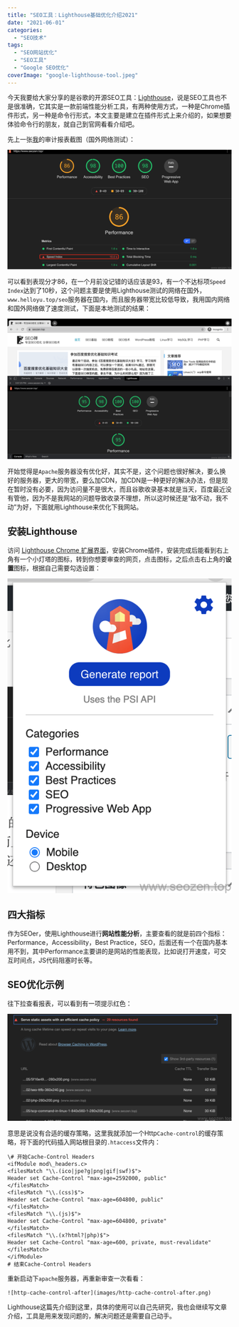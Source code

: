 ```yaml
---
title: "SEO工具：Lighthouse基础优化介绍2021"
date: "2021-06-01"
categories: 
  - "SEO技术"
tags: 
  - "SEO网站优化"
  - "SEO工具"
  - "Google SEO优化"
coverImage: "google-lighthouse-tool.jpeg"
---
```


今天我要给大家分享的是谷歌的开源SEO工具：[Lighthouse](https://developers.google.com/web/tools/lighthouse)，说是SEO工具也不是很准确，它其实是一款前端性能分析工具，有两种使用方式，一种是Chrome插件形式，另一种是命令行形式，本文主要是建立在插件形式上来介绍的，如果想要体验命令行的朋友，就自己到官网看看介绍吧。

先上一张[我](https://www.helloyu.top/seo)的审计报表截图（国外网络测试）：

![lighthouse-seozen-test](images/lighthouse-seozen-2.png)

可以看到表现分才86，在一个月前没记错的话应该是93，有一个不达标项`Speed Index`达到了10秒，这个问题主要是使用Lighthouse测试的网络在国外，`www.helloyu.top/seo`服务器在国内，而且服务器带宽比较低导致，我用国内网络和国外网络做了速度测试，下面是本地测试的结果：

![seozen-lighthouse-test-local](images/seozen-lighthouse-test-local.png)

开始觉得是`Apache`服务器没有优化好，其实不是，这个问题也很好解决，要么换好的服务器，更大的带宽，要么加CDN，加CDN是一种更好的解决办法，但是现在暂时没有必要，因为访问量不是很大，而且谷歌收录基本就是当天，百度最近没有管他，因为不是我网站的问题导致收录不理想，所以这时候还是“敌不动，我不动”为好，下面就用Lighthouse来优化下我网站。

## 安装Lighthouse

访问 [Lighthouse Chrome 扩展界面](https://chrome.google.com/webstore/detail/lighthouse/blipmdconlkpinefehnmjammfjpmpbjk)，安装Chrome插件，安装完成后能看到右上角有一个小灯塔的图标，转到你想要审查的网页，点击图标，之后点击右上角的**设置**图标，根据自己需要勾选设置：

![lighthouse-setting](images/lighthouse-setting.png)

## 四大指标

作为SEOer，使用Lighthouse进行**网站性能分析**，主要查看的就是前四个指标：Performance，Accessibility，Best Practice，SEO，后面还有一个在国内基本用不到，其中Performance主要讲的是网站的性能表现，比如说打开速度，可交互时间点，JS代码阻塞时长等。

## SEO优化示例

往下拉查看报表，可以看到有一项提示红色：

![http-cache-control-before](images/http-cache-control-before.png)

意思是说没有合适的缓存策略，这里我就添加一个Http`Cache-control`的缓存策略，将下面的代码插入网站根目录的`.htaccess`文件内：
```
\# 开始Cache-Control Headers
<ifModule mod\_headers.c>
<filesMatch "\\.(ico|jpe?g|png|gif|swf)$">
Header set Cache-Control "max-age=2592000, public"
</filesMatch>
<filesMatch "\\.(css)$">
Header set Cache-Control "max-age=604800, public"
</filesMatch>
<filesMatch "\\.(js)$">
Header set Cache-Control "max-age=604800, private"
</filesMatch>
<filesMatch "\\.(x?html?|php)$">
Header set Cache-Control "max-age=600, private, must-revalidate"
</filesMatch>
</ifModule>
# 结束Cache-Control Headers
```
重新启动下`apache`服务器，再重新审查一次看看：
```
![http-cache-control-after](images/http-cache-control-after.png)
```
Lighthouse这篇先介绍到这里，具体的使用可以自己先研究，我也会继续写文章介绍，工具是用来发现问题的，解决问题还是需要自己动手。
